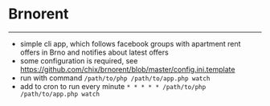 # Brnorent
***
+ simple cli app, which follows facebook groups with apartment rent offers in Brno and notifies about latest offers
+ some configuration is required, see https://github.com/chix/brnorent/blob/master/config.ini.template
+ run with command ```/path/to/php /path/to/app.php watch```
+ add to cron to run every minute ```* * * * * /path/to/php /path/to/app.php watch```

